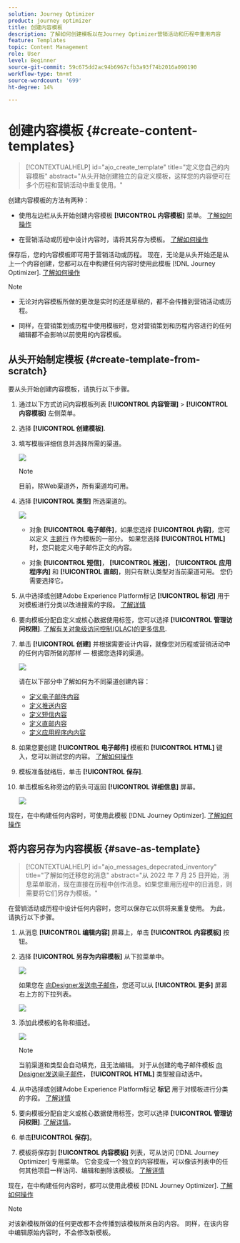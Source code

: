 ```yaml
---
solution: Journey Optimizer
product: journey optimizer
title: 创建内容模板
description: 了解如何创建模板以在Journey Optimizer营销活动和历程中重用内容
feature: Templates
topic: Content Management
role: User
level: Beginner
source-git-commit: 59c675dd2ac94b6967cfb3a93f74b2016a090190
workflow-type: tm+mt
source-wordcount: '699'
ht-degree: 14%

---
```



# 创建内容模板 {#create-content-templates}

>[!CONTEXTUALHELP]
>id="ajo_create_template"
>title="定义您自己的内容模板"
>abstract="从头开始创建独立的自定义模板，这样您的内容便可在多个历程和营销活动中重复使用。"

创建内容模板的方法有两种：

* 使用左边栏从头开始创建内容模板 **[!UICONTROL 内容模板]** 菜单。 [了解如何操作](#create-template-from-scratch)

* 在营销活动或历程中设计内容时，请将其另存为模板。 [了解如何操作](#save-as-template)

保存后，您的内容模板即可用于营销活动或历程。 现在，无论是从头开始还是从上一个内容创建，您都可以在中构建任何内容时使用此模板 [!DNL Journey Optimizer]. [了解如何操作](#use-content-templates)

>[!NOTE]
>
>* 无论对内容模板所做的更改是实时的还是草稿的，都不会传播到营销活动或历程。
>
>* 同样，在营销策划或历程中使用模板时，您对营销策划和历程内容进行的任何编辑都不会影响以前使用的内容模板。

## 从头开始制定模板 {#create-template-from-scratch}

要从头开始创建内容模板，请执行以下步骤。

1. 通过以下方式访问内容模板列表 **[!UICONTROL 内容管理]** > **[!UICONTROL 内容模板]** 左侧菜单。

1. 选择 **[!UICONTROL 创建模板]**.

1. 填写模板详细信息并选择所需的渠道。

   ![](assets/content-template-channels.png)

   >[!NOTE]
   >
   >目前，除Web渠道外，所有渠道均可用。

1. 选择 **[!UICONTROL 类型]** 所选渠道的。

   ![](assets/content-template-type.png)

   * 对象 **[!UICONTROL 电子邮件]**，如果您选择 **[!UICONTROL 内容]**，您可以定义 [主题行](../email/create-email.md#define-email-content) 作为模板的一部分。 如果您选择 **[!UICONTROL HTML]**&#x200B;时，您只能定义电子邮件正文的内容。

   * 对象 **[!UICONTROL 短信]**， **[!UICONTROL 推送]**， **[!UICONTROL 应用程序内]** 和 **[!UICONTROL 直邮]**，则只有默认类型对当前渠道可用。 您仍需要选择它。

1. 从中选择或创建Adobe Experience Platform标记 **[!UICONTROL 标记]** 用于对模板进行分类以改进搜索的字段。 [了解详情](../start/search-filter-categorize.md#tags)

1. 要向模板分配自定义或核心数据使用标签，您可以选择 **[!UICONTROL 管理访问权限]**. [了解有关对象级访问控制(OLAC)的更多信息](../administration/object-based-access.md).

1. 单击 **[!UICONTROL 创建]** 并根据需要设计内容，就像您对历程或营销活动中的任何内容所做的那样 — 根据您选择的渠道。

   ![](assets/content-template-edition.png)

   请在以下部分中了解如何为不同渠道创建内容：
   * [定义电子邮件内容](../email/get-started-email-design.md)
   * [定义推送内容](../push/design-push.md)
   * [定义短信内容](../sms/create-sms.md#sms-content)
   * [定义直邮内容](../direct-mail/create-direct-mail.md)
   * [定义应用程序内内容](../in-app/design-in-app.md)

1. 如果您要创建 **[!UICONTROL 电子邮件]** 模板和 **[!UICONTROL HTML]** 键入，您可以测试您的内容。 [了解如何操作](#test-template)

1. 模板准备就绪后，单击 **[!UICONTROL 保存]**.

1. 单击模板名称旁边的箭头可返回 **[!UICONTROL 详细信息]** 屏幕。

   ![](assets/content-template-back.png)

现在，在中构建任何内容时，可使用此模板 [!DNL Journey Optimizer]. [了解如何操作](#use-content-templates)

## 将内容另存为内容模板 {#save-as-template}

>[!CONTEXTUALHELP]
>id="ajo_messages_depecrated_inventory"
>title="了解如何迁移您的消息"
>abstract="从 2022 年 7 月 25 日开始，消息菜单取消，现在直接在历程中创作消息。如果您重用历程中的旧消息，则需要将它们另存为模板。"

在营销活动或历程中设计任何内容时，您可以保存它以供将来重复使用。 为此，请执行以下步骤。

1. 从消息 **[!UICONTROL 编辑内容]** 屏幕上，单击 **[!UICONTROL 内容模板]** 按钮。

1. 选择 **[!UICONTROL 另存为内容模板]** 从下拉菜单中。

   ![](assets/content-template-button-save.png)

   如果您在 [向Designer发送电子邮件](../email/get-started-email-design.md)，您还可以从 **[!UICONTROL 更多]** 屏幕右上方的下拉列表。

   ![](assets/content-template-more-button-save.png)

1. 添加此模板的名称和描述。

   ![](assets/content-template-name.png)

   >[!NOTE]
   >
   >当前渠道和类型会自动填充，且无法编辑。 对于从创建的电子邮件模板 [向Designer发送电子邮件](../email/get-started-email-design.md)， **[!UICONTROL HTML]** 类型被自动选中。

1. 从中选择或创建Adobe Experience Platform标记 **标记** 用于对模板进行分类的字段。 [了解详情](../start/search-filter-categorize.md#tags)

1. 要向模板分配自定义或核心数据使用标签，您可以选择 **[!UICONTROL 管理访问权限]**. [了解详情](../administration/object-based-access.md)。

1. 单击&#x200B;**[!UICONTROL 保存]**。

1. 模板将保存到 **[!UICONTROL 内容模板]** 列表，可从访问 [!DNL Journey Optimizer] 专用菜单。 它会变成一个独立的内容模板，可以像该列表中的任何其他项目一样访问、编辑和删除该模板。 [了解详情](#access-manage-templates)

现在，在中构建任何内容时，都可以使用此模板 [!DNL Journey Optimizer]. [了解如何操作](#use-content-templates)

>[!NOTE]
>
>对该新模板所做的任何更改都不会传播到该模板所来自的内容。 同样，在该内容中编辑原始内容时，不会修改新模板。
